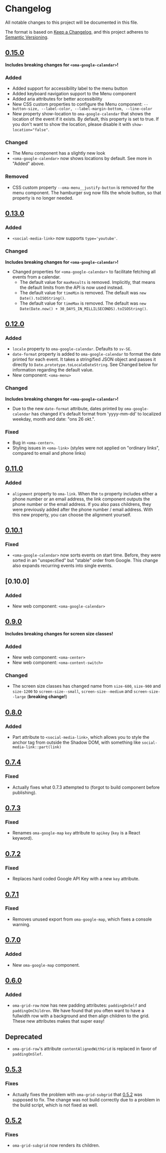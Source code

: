 # Changelog

All notable changes to this project will be documented in this file.

The format is based on [Keep a Changelog](https://keepachangelog.com/en/1.0.0/),
and this project adheres to
[Semantic Versioning](https://semver.org/spec/v2.0.0.html).

## [0.15.0]
**Includes breaking changes for `<oma-google-calendar>`!**

### Added

- Added support for accessibility label to the menu button
- Added keyboard navigation support to the Menu component
- Added aria attributes for better accessibility
- New CSS custom properties to configure the Menu component:
  `--button-size, --label-color, --label-margin-bottom, --line-color`
- New property show-location to `oma-google-calendar` that shows the location of the event if it exists.
  By default, this property is set to true. If you don't want to show the location, please disable it
  with `show-location="false"`.

### Changed

- The Menu component has a slightly new look
- `<oma-google-calendar>` now shows locations by default. See more in "Added" above.

### Removed

- CSS custom property `--oma-menu__justify-button` is removed for the menu
  component. The hamburger svg now fills the whole button, so that property is
  no longer needed.

## [0.13.0]

### Added

- `<social-media-link>` now supports `type='youtube'`.

### Changed

**Includes breaking changes for `<oma-google-calendar>`!**

- Changed properties for `<oma-google-calendar>` to facilitate fetching all
  events from a calendar.
  - The default value for `maxResults` is removed. Implicitly, that means the
    default limits from the API is now used instead.
  - The default value for `timeMin` is removed. The default was
    `new Date().toISOString()`.
  - The default value for `timeMax` is removed. The default was
    `new Date(Date.now() + 30_DAYS_IN_MILLILSECONDS).toISOString()`.

## [0.12.0]

### Added

- `locale` property to `oma-google-calendar`. Defaults to `sv-SE`.
- `date-format` property is added to `oma-google-calendar` to format the date
  printed for each event. It takes a stringified JSON object and passes it
  directly to `Date.prototype.toLocaleDateString`. See Changed below for
  information regarding the default value.
- New component: `<oma-menu>`

### Changed

**Includes breaking changes for `<oma-google-calendar>`!**

- Due to the new `date-format` attribute, dates printed by `oma-google-calendar`
  has changed it's default format from 'yyyy-mm-dd' to localized weekday, month
  and date: "ons 26 okt.".

### Fixed

- Bug in `<oma-center>`.
- Styling issues in `<oma-link>` (styles were not applied on "ordinary links",
  compared to email and phone links)

## [0.11.0]

### Added

- `alignment` property to `oma-link`. When the `to` property includes either a
  phone number or an email address, the link component outputs the phone number
  or the email address. If you also pass childrens, they were previously added
  after the phone number / email address. With this new property, you can choose
  the alignment yourself.

## [0.10.1]

### Fixed

- `<oma-google-calendar>` now sorts events on start time. Before, they were
  sorted in an "unspecified" but "stable" order from Google. This change also
  expands recurring events into single events.

## [0.10.0]

### Added

- New web component: `<oma-google-calendar>`

## [0.9.0]

**Includes breaking changes for screen size classes!**

### Added

- New web component: `<oma-center>`
- New web component: `<oma-content-switch>`

### Changed

- The screen size classes has changed name from `size-600`, `size-900` and
  `size-1200` to `screen-size--small`, `screen-size--medium` and
  `screen-size--large` (**breaking change!**)

## [0.8.0]

### Added

- Part attribute to `<social-media-link>`, which allows you to style the anchor
  tag from outside the Shadow DOM, with something like
  `social-media-link::part(link)`

## [0.7.4]

### Fixed

- Actually fixes what 0.7.3 attempted to (forgot to build component before
  publishing).

## [0.7.3]

### Fixed

- Renames `oma-google-map` `key` attribute to `apikey` (`key` is a React
  keyword).

## [0.7.2]

### Fixed

- Replaces hard coded Google API Key with a new `key` attribute.

## [0.7.1]

### Fixed

- Removes unused export from `oma-google-map`, which fixes a console warning.

## [0.7.0]

### Added

- New `oma-google-map` component.

## [0.6.0]

### Added

- `oma-grid-row` now has new padding attributes: `paddingOnSelf` and
  `paddingOnChildren`. We have found that you often want to have a fullwidth row
  with a background and then align children to the grid. These new attributes
  makes that super easy!

## Deprecated

- `oma-grid-row`'s attribute `contentAlignedWithGrid` is replaced in favor of
  `paddingOnSlef`.

## [0.5.3]

### Fixes

- Actually fixes the problem with `oma-grid-subgrid` that [0.5.2] was supposed
  to fix. The change was not build correctly due to a problem in the build
  script, which is not fixed as well.

## [0.5.2]

### Fixes

- `oma-grid-subgrid` now renders its children.

[0.15.0]: https://github.com/oma-wc/oma/compare/v0.13.0...v0.15.0
[0.13.0]: https://github.com/oma-wc/oma/compare/v0.12.0...v0.13.0
[0.12.0]: https://github.com/oma-wc/oma/compare/v0.11.0...v0.12.0
[0.11.0]: https://github.com/oma-wc/oma/compare/v0.10.1...v0.11.0
[0.10.1]: https://github.com/oma-wc/oma/compare/v0.10.0...v0.10.1
[0.9.0]: https://github.com/oma-wc/oma/compare/v0.8.0...v0.9.0
[0.8.0]: https://github.com/oma-wc/oma/compare/v0.7.4...v0.8.0
[0.7.4]: https://github.com/oma-wc/oma/compare/v0.7.3...v0.7.4
[0.7.3]: https://github.com/oma-wc/oma/compare/v0.7.2...v0.7.3
[0.7.2]: https://github.com/oma-wc/oma/compare/v0.7.1...v0.7.2
[0.7.1]: https://github.com/oma-wc/oma/compare/v0.7.0...v0.7.1
[0.7.0]: https://github.com/oma-wc/oma/compare/v0.6.0...v0.7.0
[0.6.0]: https://github.com/oma-wc/oma/compare/v0.5.3...v0.6.0
[0.5.3]: https://github.com/oma-wc/oma/compare/v0.5.2...v0.5.3
[0.5.2]: https://github.com/oma-wc/oma/compare/v0.5.1...v0.5.2
